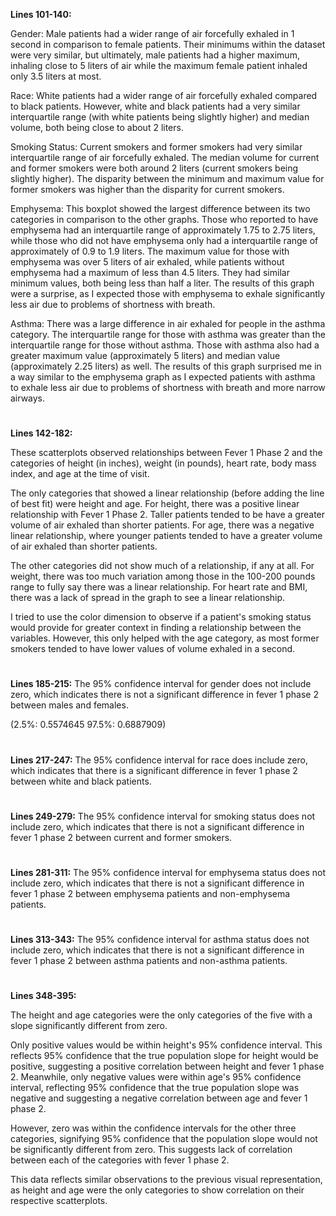 **Lines 101-140:**

Gender:
Male patients had a wider range of air forcefully exhaled in 1 second in comparison to female patients. Their minimums within the dataset were very similar, but ultimately, male patients had a higher maximum, inhaling close to 5 liters of air while the maximum female patient inhaled only 3.5 liters at most.

Race:
White patients had a wider range of air forcefully exhaled compared to black patients. However, white and black patients had a very similar interquartile range (with white patients being slightly higher) and median volume, both being close to about 2 liters.

Smoking Status:
Current smokers and former smokers had very similar interquartile range of air forcefully exhaled. The median volume for current and former smokers were both around 2 liters (current smokers being slightly higher). The disparity between the minimum and maximum value for former smokers was higher than the disparity for current smokers.

Emphysema:
This boxplot showed the largest difference between its two categories in comparison to the other graphs. Those who reported to have emphysema had an interquartile range of approximately 1.75 to 2.75 liters, while those who did not have emphysema only had a interquartile range of approximately of 0.9 to 1.9 liters. The maximum value for those with emphysema was over 5 liters of air exhaled, while patients without emphysema had a maximum of less than 4.5 liters. They had similar minimum values, both being less than half a liter. The results of this graph were a surprise, as I expected those with emphysema to exhale significantly less air due to problems of shortness with breath.

Asthma:
There was a large difference in air exhaled for people in the asthma category. The interquartile range for those with asthma was greater than the interquartile range for those without asthma. Those with asthma also had a greater maximum value (approximately 5 liters) and median value (approximately 2.25 liters) as well. The results of this graph surprised me in a way similar to the emphysema graph as I expected patients with asthma to exhale less air due to problems of shortness with breath and more narrow airways.

# 

**Lines 142-182:**

These scatterplots observed relationships between Fever 1 Phase 2 and the categories of height (in inches), weight (in pounds), heart rate, body mass index, and age at the time of visit.

The only categories that showed a linear relationship (before adding the line of best fit) were height and age. For height, there was a positive linear relationship with Fever 1 Phase 2. Taller patients tended to be have a greater volume of air exhaled than shorter patients. For age, there was a negative linear relationship, where younger patients tended to have a greater volume of air exhaled than shorter patients.

The other categories did not show much of a relationship, if any at all. For weight, there was too much variation among those in the 100-200 pounds range to fully say there was a linear relationship. For heart rate and BMI, there was a lack of spread in the graph to see a linear relationship.

I tried to use the color dimension to observe if a patient's smoking status would provide for greater context in finding a relationship between the variables. However, this only helped with the age category, as most former smokers tended to have lower values of volume exhaled in a second.

# 

**Lines 185-215:**
The 95% confidence interval for gender does not include zero, which indicates there is not a significant difference in fever 1 phase 2 between males and females. 

(2.5%: 0.5574645     97.5%: 0.6887909)
# 

**Lines 217-247:**
The 95% confidence interval for race does include zero, which indicates that there is a significant difference in fever 1 phase 2 between white and black patients.
# 

**Lines 249-279:**
The 95% confidence interval for smoking status does not include zero, which indicates that there is not a significant difference in fever 1 phase 2 between current and former smokers.
# 

**Lines 281-311:**
The 95% confidence interval for emphysema status does not include zero, which indicates that there is not a significant difference in fever 1 phase 2 between emphysema patients and non-emphysema patients.
# 

**Lines 313-343:**
The 95% confidence interval for asthma status does not include zero, which indicates that there is not a significant difference in fever 1 phase 2 between asthma patients and non-asthma patients.
# 
**Lines 348-395:**

The height and age categories were the only categories of the five with a slope significantly different from zero.

Only positive values would be within height's 95% confidence interval. This reflects 95% confidence that the true population slope for height would be positive, suggesting a positive correlation between height and fever 1 phase 2. Meanwhile, only negative values were within age's 95% confidence interval, reflecting 95% confidence that the true population slope was negative and suggesting a negative correlation between age and fever 1 phase 2.

However, zero was within the confidence intervals for the other three categories, signifying 95% confidence that the population slope would not be significantly different from zero. This suggests lack of correlation between each of the categories with fever 1 phase 2.

This data reflects similar observations to the previous visual representation, as height and age were the only categories to show correlation on their respective scatterplots.
